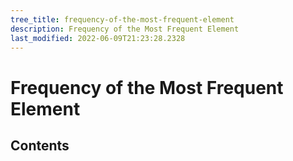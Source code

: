 ```yaml
---
tree_title: frequency-of-the-most-frequent-element
description: Frequency of the Most Frequent Element
last_modified: 2022-06-09T21:23:28.2328
---
```


# Frequency of the Most Frequent Element

## Contents
